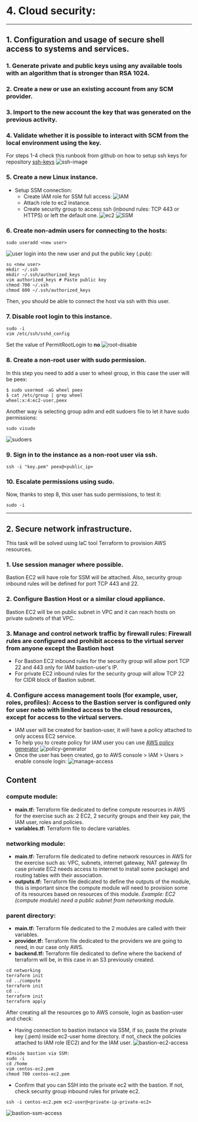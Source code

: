 # 4. Cloud security:
---
## 1. Configuration and usage of secure shell access to systems and services.

### 1. Generate private and public keys using any available tools with an algorithm that is stronger than RSA 1024.
### 2. Create a new or use an existing account from any SCM provider.
### 3. Import to the new account the key that was generated on the previous activity.
### 4. Validate whether it is possible to interact with SCM from the local environment using the key.
For steps 1-4 check this runbook from github on how to setup ssh keys for repository [ssh-keys](https://docs.github.com/en/authentication/connecting-to-github-with-ssh/generating-a-new-ssh-key-and-adding-it-to-the-ssh-agent)
![ssh-image](./images/SSH_and_GPG_keys.png)
### 5. Create a new Linux instance.
* Setup SSM connection:
    * Create IAM role for SSM full access:
    ![IAM](./images/IAM.png)
    * Attach role to ec2 instance.
    * Create security group to access ssh (inbound rules: TCP 443 or HTTPS) or left the default one.
    ![ec2](./images/ec2.png)
    ![SSM](./images/SSM.png)
### 6. Create non-admin users for connecting to the hosts:
```
sudo useradd <new user>
```
![user](./images/user.png)
login into the new user and put the public key (.pub):
```
su <new user>
mkdir ~/.ssh
mkdir ~/.ssh/authorized_keys
vim authorized_keys # Paste public key
chmod 700 ~/.ssh
chmod 600 ~/.ssh/authorized_keys 
```
Then, you should be able to connect the host via ssh with this user.
### 7. Disable root login to this instance.
```
sudo -i
vim /etc/ssh/sshd_config
```
Set the value of PermitRootLogin to **no**
![root-disable](./images/root_disable.png)

### 8. Create a non-root user with sudo permission.
In this step you need to add a user to wheel group, in this case the user will be peex:
```
$ sudo usermod -aG wheel peex
$ cat /etc/group | grep wheel
wheel:x:4:ec2-user,peex
```
Another way is selecting group adm and edit sudoers file to let it have sudo permissions:
```
sudo visudo
```
![sudoers](./images/sudoers.png)
### 9. Sign in to the instance as a non-root user via ssh.
```
ssh -i "key.pem" peex@<public_ip>
```                                   
### 10. Escalate permissions using sudo.
Now, thanks to step 8, this user has sudo permissions, to test it:
``` 
sudo -i
``` 
---
## 2. Secure network infrastructure.
This task will be solved using IaC tool Terraform to provision AWS resources.
### 1. Use session manager where possible.
Bastion EC2 will have role for SSM will be attached. Also, security group inbound rules will be defined for port TCP 443 and 22.
### 2. Configure Bastion Host or a similar cloud appliance.
Bastion EC2 will be on public subnet in VPC and it can reach hosts on private subnets of that VPC. 
### 3. Manage and control network traffic by firewall rules: Firewall rules are configured and prohibit access to the virtual server from anyone except the Bastion host
* For Bastion EC2 inbound rules for the security group will allow port TCP 22 and 443 only for IAM bastion-user's IP.
* For private EC2 inbound rules for the security group will allow TCP 22 for CIDR block of Bastion subnet.
### 4. Configure access management tools (for example, user, roles, profiles): Access to the Bastion server is configured only for user nebo with limited access to the cloud resources, except for access to the virtual servers.
* IAM user will be created for bastion-user, it will have a policy attached to only access EC2 service.
* To help you to create policy for IAM user you can use [AWS policy generator](https://awspolicygen.s3.amazonaws.com/policygen.html)
![policy-generator](./images/AWS_Policy_Generator.png)
* Once the user has been created, go to AWS console > IAM > Users > enable console login:
![manage-access](./images/IAM_Management_Console.png)

## Content
### compute module:
* **main.tf:** Terraform file dedicated to define compute resources in AWS for the exercise such as:  2 EC2, 2 security groups and their key pair, the IAM user, roles and policies.
* **variables.tf:** Terraform file to declare variables.
### networking module:
* **main.tf:** Terraform file dedicated to define network resources in AWS for the exercise such as: VPC, subnets, internet gateway, NAT gateway (In case private EC2 needs access to internet to install some package) and routing tables with their association.
* **outputs.tf:** Terraform file dedicated to define the outputs of the module, this is important since the compute module will need to provision some of its resources based on resources of this module. *Example: EC2 (compute module) need a public subnet from networking module.*
### parent directory:
* **main.tf:** Terraform file dedicated to the 2 modules are called with their variables.
* **provider.tf:** Terraform file dedicated to the providers we are going to need, in our case only AWS.
* **backend.tf:** Terraform file dedicated to define where the backend of terraform will be, in this case in an S3 previously created.


```
cd networking
terraform init
cd ../compute
terraform init
cd ..
terraform init
terraform apply
```
After creating all the resources go to AWS console, login as bastion-user and check:
* Having connection to bastion instance via SSM, if so, paste the private key (.pem) inside ec2-user home directory. if not, check the policies attached to IAM role (EC2) and for the IAM user.
![bastion-ec2-access](./images/bastion-ec2.png)
```
#Inside bastion via SSM:
sudo -i
cd /home
vim centos-ec2.pem
chmod 700 centos-ec2.pem
```
* Confirm that you can SSH into the private ec2 with the bastion. If not, check security group inbound rules for private ec2.
```
ssh -i centos-ec2.pem ec2-user@<private-ip-private-ec2>
```
![bastion-ssm-access](./images/ssm-connect-bastion.png)


